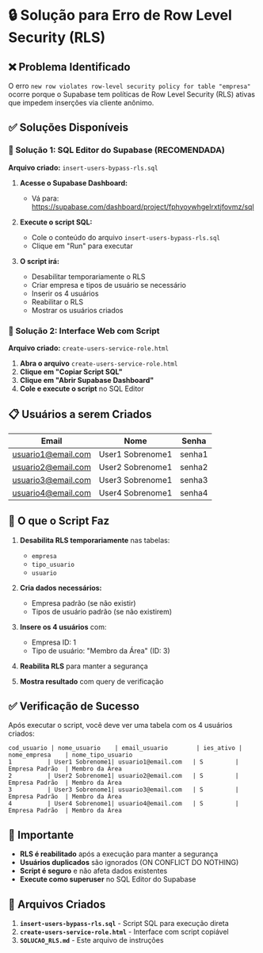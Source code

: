 # 🔒 Solução para Erro de Row Level Security (RLS)

## ❌ Problema Identificado
O erro `new row violates row-level security policy for table "empresa"` ocorre porque o Supabase tem políticas de Row Level Security (RLS) ativas que impedem inserções via cliente anônimo.

## ✅ Soluções Disponíveis

### 🎯 Solução 1: SQL Editor do Supabase (RECOMENDADA)

**Arquivo criado:** `insert-users-bypass-rls.sql`

1. **Acesse o Supabase Dashboard:**
   - Vá para: https://supabase.com/dashboard/project/fphyoywhgelrxtjfovmz/sql

2. **Execute o script SQL:**
   - Cole o conteúdo do arquivo `insert-users-bypass-rls.sql`
   - Clique em "Run" para executar

3. **O script irá:**
   - Desabilitar temporariamente o RLS
   - Criar empresa e tipos de usuário se necessário
   - Inserir os 4 usuários
   - Reabilitar o RLS
   - Mostrar os usuários criados

### 🎯 Solução 2: Interface Web com Script

**Arquivo criado:** `create-users-service-role.html`

1. **Abra o arquivo** `create-users-service-role.html`
2. **Clique em "Copiar Script SQL"**
3. **Clique em "Abrir Supabase Dashboard"**
4. **Cole e execute o script** no SQL Editor

## 📋 Usuários a serem Criados

| Email | Nome | Senha |
|-------|------|-------|
| usuario1@email.com | User1 Sobrenome1 | senha1 |
| usuario2@email.com | User2 Sobrenome1 | senha2 |
| usuario3@email.com | User3 Sobrenome1 | senha3 |
| usuario4@email.com | User4 Sobrenome1 | senha4 |

## 🔧 O que o Script Faz

1. **Desabilita RLS temporariamente** nas tabelas:
   - `empresa`
   - `tipo_usuario` 
   - `usuario`

2. **Cria dados necessários:**
   - Empresa padrão (se não existir)
   - Tipos de usuário padrão (se não existirem)

3. **Insere os 4 usuários** com:
   - Empresa ID: 1
   - Tipo de usuário: "Membro da Área" (ID: 3)

4. **Reabilita RLS** para manter a segurança

5. **Mostra resultado** com query de verificação

## ✅ Verificação de Sucesso

Após executar o script, você deve ver uma tabela com os 4 usuários criados:

```
cod_usuario | nome_usuario    | email_usuario        | ies_ativo | nome_empresa    | nome_tipo_usuario
1          | User1 Sobrenome1| usuario1@email.com   | S         | Empresa Padrão  | Membro da Área
2          | User2 Sobrenome1| usuario2@email.com   | S         | Empresa Padrão  | Membro da Área
3          | User3 Sobrenome1| usuario3@email.com   | S         | Empresa Padrão  | Membro da Área
4          | User4 Sobrenome1| usuario4@email.com   | S         | Empresa Padrão  | Membro da Área
```

## 🚨 Importante

- **RLS é reabilitado** após a execução para manter a segurança
- **Usuários duplicados** são ignorados (ON CONFLICT DO NOTHING)
- **Script é seguro** e não afeta dados existentes
- **Execute como superuser** no SQL Editor do Supabase

## 📁 Arquivos Criados

1. **`insert-users-bypass-rls.sql`** - Script SQL para execução direta
2. **`create-users-service-role.html`** - Interface com script copiável
3. **`SOLUCAO_RLS.md`** - Este arquivo de instruções



